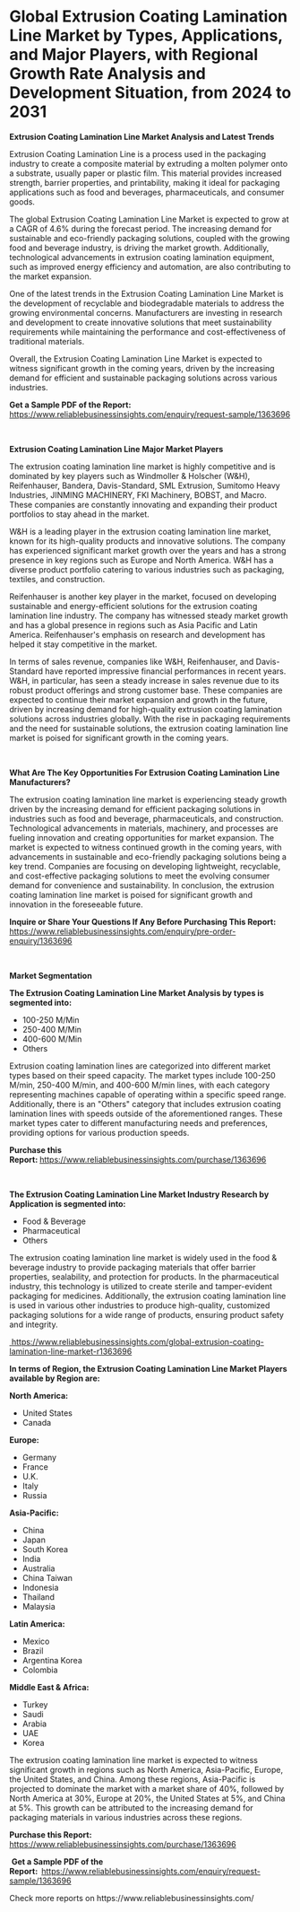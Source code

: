 <p><h1>Global Extrusion Coating Lamination Line Market by Types, Applications, and Major Players, with Regional Growth Rate Analysis and Development Situation, from 2024 to 2031</h1></p><p><strong>Extrusion Coating Lamination Line Market Analysis and Latest Trends</strong></p>
<p><p>Extrusion Coating Lamination Line is a process used in the packaging industry to create a composite material by extruding a molten polymer onto a substrate, usually paper or plastic film. This material provides increased strength, barrier properties, and printability, making it ideal for packaging applications such as food and beverages, pharmaceuticals, and consumer goods.</p><p>The global Extrusion Coating Lamination Line Market is expected to grow at a CAGR of 4.6% during the forecast period. The increasing demand for sustainable and eco-friendly packaging solutions, coupled with the growing food and beverage industry, is driving the market growth. Additionally, technological advancements in extrusion coating lamination equipment, such as improved energy efficiency and automation, are also contributing to the market expansion.</p><p>One of the latest trends in the Extrusion Coating Lamination Line Market is the development of recyclable and biodegradable materials to address the growing environmental concerns. Manufacturers are investing in research and development to create innovative solutions that meet sustainability requirements while maintaining the performance and cost-effectiveness of traditional materials.</p><p>Overall, the Extrusion Coating Lamination Line Market is expected to witness significant growth in the coming years, driven by the increasing demand for efficient and sustainable packaging solutions across various industries.</p></p>
<p><strong>Get a Sample PDF of the Report:&nbsp;</strong> <a href="https://www.reliablebusinessinsights.com/enquiry/request-sample/1363696">https://www.reliablebusinessinsights.com/enquiry/request-sample/1363696</a></p>
<p>&nbsp;</p>
<p><strong>Extrusion Coating Lamination Line Major Market Players</strong></p>
<p><p>The extrusion coating lamination line market is highly competitive and is dominated by key players such as Windmoller & Holscher (W&H), Reifenhauser, Bandera, Davis-Standard, SML Extrusion, Sumitomo Heavy Industries, JINMING MACHINERY, FKI Machinery, BOBST, and Macro. These companies are constantly innovating and expanding their product portfolios to stay ahead in the market.</p><p>W&H is a leading player in the extrusion coating lamination line market, known for its high-quality products and innovative solutions. The company has experienced significant market growth over the years and has a strong presence in key regions such as Europe and North America. W&H has a diverse product portfolio catering to various industries such as packaging, textiles, and construction.</p><p>Reifenhauser is another key player in the market, focused on developing sustainable and energy-efficient solutions for the extrusion coating lamination line industry. The company has witnessed steady market growth and has a global presence in regions such as Asia Pacific and Latin America. Reifenhauser's emphasis on research and development has helped it stay competitive in the market.</p><p>In terms of sales revenue, companies like W&H, Reifenhauser, and Davis-Standard have reported impressive financial performances in recent years. W&H, in particular, has seen a steady increase in sales revenue due to its robust product offerings and strong customer base. These companies are expected to continue their market expansion and growth in the future, driven by increasing demand for high-quality extrusion coating lamination solutions across industries globally. With the rise in packaging requirements and the need for sustainable solutions, the extrusion coating lamination line market is poised for significant growth in the coming years.</p></p>
<p>&nbsp;</p>
<p><strong>What Are The Key Opportunities For Extrusion Coating Lamination Line Manufacturers?</strong></p>
<p><p>The extrusion coating lamination line market is experiencing steady growth driven by the increasing demand for efficient packaging solutions in industries such as food and beverage, pharmaceuticals, and construction. Technological advancements in materials, machinery, and processes are fueling innovation and creating opportunities for market expansion. The market is expected to witness continued growth in the coming years, with advancements in sustainable and eco-friendly packaging solutions being a key trend. Companies are focusing on developing lightweight, recyclable, and cost-effective packaging solutions to meet the evolving consumer demand for convenience and sustainability. In conclusion, the extrusion coating lamination line market is poised for significant growth and innovation in the foreseeable future.</p></p>
<p><strong>Inquire or Share Your Questions If Any Before Purchasing This Report:</strong> <a href="https://www.reliablebusinessinsights.com/enquiry/pre-order-enquiry/1363696">https://www.reliablebusinessinsights.com/enquiry/pre-order-enquiry/1363696</a></p>
<p>&nbsp;</p>
<p><strong>Market Segmentation</strong></p>
<p><strong>The Extrusion Coating Lamination Line Market Analysis by types is segmented into:</strong></p>
<p><ul><li>100-250 M/Min</li><li>250-400 M/Min</li><li>400-600 M/Min</li><li>Others</li></ul></p>
<p><p>Extrusion coating lamination lines are categorized into different market types based on their speed capacity. The market types include 100-250 M/min, 250-400 M/min, and 400-600 M/min lines, with each category representing machines capable of operating within a specific speed range. Additionally, there is an "Others" category that includes extrusion coating lamination lines with speeds outside of the aforementioned ranges. These market types cater to different manufacturing needs and preferences, providing options for various production speeds.</p></p>
<p><strong>Purchase this Report:&nbsp;</strong><a href="https://www.reliablebusinessinsights.com/purchase/1363696">https://www.reliablebusinessinsights.com/purchase/1363696</a></p>
<p>&nbsp;</p>
<p><strong>The Extrusion Coating Lamination Line Market Industry Research by Application is segmented into:</strong></p>
<p><ul><li>Food & Beverage</li><li>Pharmaceutical</li><li>Others</li></ul></p>
<p><p>The extrusion coating lamination line market is widely used in the food & beverage industry to provide packaging materials that offer barrier properties, sealability, and protection for products. In the pharmaceutical industry, this technology is utilized to create sterile and tamper-evident packaging for medicines. Additionally, the extrusion coating lamination line is used in various other industries to produce high-quality, customized packaging solutions for a wide range of products, ensuring product safety and integrity.</p></p>
<p><a href="https://www.reliablebusinessinsights.com/global-extrusion-coating-lamination-line-market-r1363696">&nbsp;https://www.reliablebusinessinsights.com/global-extrusion-coating-lamination-line-market-r1363696</a></p>
<p><strong>In terms of Region, the Extrusion Coating Lamination Line Market Players available by Region are:</strong></p>
<p>
    <p> <strong> North America: </strong>
        <ul>
            <li>United States</li>
            <li>Canada</li>
        </ul>
        </p> 
    <p> <strong> Europe: </strong>
        <ul>
            <li>Germany</li>
            <li>France</li>
            <li>U.K.</li>
            <li>Italy</li>
            <li>Russia</li>
        </ul>
        </p> 
    <p> <strong> Asia-Pacific: </strong>
        <ul>
            <li>China</li>
            <li>Japan</li>
            <li>South Korea</li>
            <li>India</li>
            <li>Australia</li>
            <li>China Taiwan</li>
            <li>Indonesia</li>
            <li>Thailand</li>
            <li>Malaysia</li>
        </ul>
        </p> 
    <p> <strong> Latin America: </strong>
        <ul>
            <li>Mexico</li>
            <li>Brazil</li>
            <li>Argentina Korea</li>
            <li>Colombia</li>
        </ul>
        </p> 
    <p> <strong> Middle East & Africa: </strong>
        <ul>
            <li>Turkey</li>
            <li>Saudi</li>
            <li>Arabia</li>
            <li>UAE</li>
            <li>Korea</li>
        </ul>
    </p>
    </p>
<p><p>The extrusion coating lamination line market is expected to witness significant growth in regions such as North America, Asia-Pacific, Europe, the United States, and China. Among these regions, Asia-Pacific is projected to dominate the market with a market share of 40%, followed by North America at 30%, Europe at 20%, the United States at 5%, and China at 5%. This growth can be attributed to the increasing demand for packaging materials in various industries across these regions.</p></p>
<p><strong>Purchase this Report: </strong><a href="https://www.reliablebusinessinsights.com/purchase/1363696">https://www.reliablebusinessinsights.com/purchase/1363696</a></p>
<p>&nbsp;<strong>Get a Sample PDF of the Report:&nbsp;&nbsp;</strong><a href="https://www.reliablebusinessinsights.com/enquiry/request-sample/1363696">https://www.reliablebusinessinsights.com/enquiry/request-sample/1363696</a></p>
<p><strong></strong></p>
<p>Check more reports on https://www.reliablebusinessinsights.com/</p>